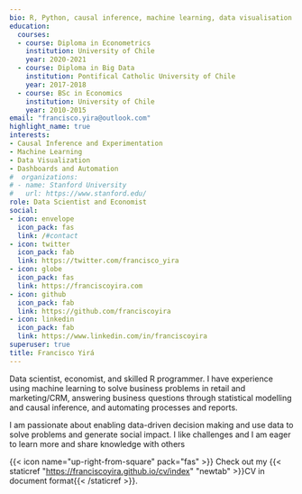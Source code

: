 ```yaml
---
bio: R, Python, causal inference, machine learning, data visualisation.
education:
  courses:
  - course: Diploma in Econometrics
    institution: University of Chile
    year: 2020-2021
  - course: Diploma in Big Data
    institution: Pontifical Catholic University of Chile
    year: 2017-2018
  - course: BSc in Economics
    institution: University of Chile
    year: 2010-2015
email: "francisco.yira@outlook.com"
highlight_name: true
interests:
- Causal Inference and Experimentation
- Machine Learning
- Data Visualization
- Dashboards and Automation
#  organizations:
# - name: Stanford University
#   url: https://www.stanford.edu/
role: Data Scientist and Economist
social:
- icon: envelope
  icon_pack: fas
  link: /#contact
- icon: twitter
  icon_pack: fab
  link: https://twitter.com/francisco_yira
- icon: globe
  icon_pack: fas
  link: https://franciscoyira.com
- icon: github
  icon_pack: fab
  link: https://github.com/franciscoyira
- icon: linkedin
  icon_pack: fab
  link: https://www.linkedin.com/in/franciscoyira
superuser: true
title: Francisco Yirá
---
```


Data scientist, economist, and skilled R programmer. I have experience using machine learning to solve business problems in retail and marketing/CRM, answering business questions through statistical modelling and causal inference, and automating processes and reports.

I am passionate about enabling data-driven decision making and use data to solve problems and generate social impact. I like challenges and I am eager to learn more and share knowledge with others

{{< icon name="up-right-from-square" pack="fas" >}} Check out my {{< staticref "https://franciscoyira.github.io/cv/index" "newtab" >}}CV in document format{{< /staticref >}}.

